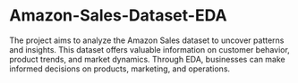 # Amazon-Sales-Dataset-EDA
The project aims to analyze the Amazon Sales dataset to uncover patterns and insights. This dataset offers valuable information on customer behavior, product trends, and market dynamics. Through EDA, businesses can make informed decisions on products, marketing, and operations.          

